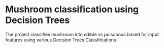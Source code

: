 # Mushroom classification using Decision Trees
The project classifies mushroom into edible vs poisonous based for input features using various Decision Trees Classifications

